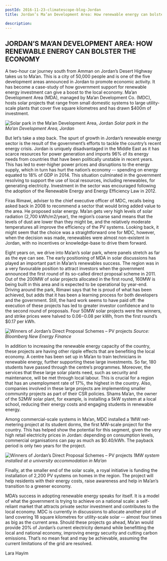 ```yaml
---
postId: 2016-11-23-climatescope-blog-Jordan
title: Jordan’s Ma’an Development Area: How renewable energy can bolster the economy

description: 
---
```

## JORDAN’S MA’AN DEVELOPMENT AREA: HOW RENEWABLE ENERGY CAN BOLSTER THE ECONOMY

A two-hour car journey south from Amman on Jordan’s Desert Highway takes us to Ma’an. This is a city of 50,000 people and is one of the five development areas announced in Jordan to promote economic activity. It has become a case-study of how government support for renewable energy investment can give a boost to the local economy. Ma’an Development Area (MDA), managed by Ma’an Development Co. (MDC), hosts solar projects that range from small domestic systems to large utility-scale plants that cover five square kilometres and has drawn $400m of investment. 

![Solar park in the Ma’an Development Area, Jordan](climatescope.org/app/assets/images/content/CS2016_blog_Jordan_fig1.png)
*Solar park in the Ma’an Development Area, Jordan*

But let’s take a step back. The spurt of growth in Jordan’s renewable energy sector is the result of the government’s efforts to tackle the country’s recent energy crisis. Jordan is uniquely disadvantaged in the Middle East as it has scarce resources for power generation and imports 96% of its energy needs from countries that have been politically unstable in recent years. This has led to ever-higher power prices and disruptions to the energy supply, which in turn has hurt the nation’s economy -- spending on energy equated to 18% of GDP in 2014. This situation culminated in the government resolving to support the use of local resources, including renewables, for generating electricity. Investment in the sector was encouraged following the adoption of the Renewable Energy and Energy Efficiency Law in 2012. 

Firas Rimawi, adviser to the chief executive officer of MDC, recalls being asked back in 2008 to recommend a sector that would bring added value to the area. He proposed solar energy. Ma’an gets very high levels of solar radiation (2,700 kWh/m2/year), the region’s coarse sand means that the levels of dust are lower than they might be, and the relatively moderate temperatures all improve the efficiency of the PV systems. Looking back, it might seem that the choice was a straightforward one for MDC, however, when the decision was made, renewables were almost non-existent in Jordan, with no incentives or knowledge-base to drive them forward. 

Eight years on, we drive into Ma’an’s solar park, where panels stretch as far as the eye can see. The early positioning of MDA in solar discussions has played an important part in Ma’an’s renewables success. The region was in a very favourable position to attract investors when the government announced the first round of its so-called direct proposal scheme in 2011. Out of the 200MW of solar projects allocated in the first round, 160MW is being built in this area and is expected to be operational by year-end. Driving around the park, Rimawi says that he is proud of what has been achieved, but adds that it has been a learning process for both developers and the government. Still, the hard work seems to have paid off: the execution of these projects has led to greater investor confidence and to the second round of proposals. Four 50MW solar projects were the winners, and strike prices were halved to $0.06-$0.08 per kWh, from the first round’s $0.17 per kWh. 

![Winners of Jordan’s Direct Proposal Schemes – PV projects](climatescope.org/app/assets/images/content/CS2016_blog_Jordan_fig2.png) *Source: Bloomberg New Energy Finance*

In addition to increasing the renewable energy capacity of the country, these projects are having other ripple effects that are benefiting the local economy. A centre has been set up in Ma’an to train technicians in renewable energy, further supporting these large investments. So far, 180 students have passed through the centre’s programmes. Moreover, the services that these large solar plants need, such as security and maintenance, will be met through local labour. This is crucial for a region that has an unemployment rate of 17%, the highest in the country. Also, companies involved in these large projects are implementing smaller community projects as part of their CSR policies. Shams Ma’an, the owner of the 52MW solar plant, for example, is installing a 5kW system at a local school, reducing their energy costs and engaging students in renewable energy.

Among commercial-scale systems in Ma’an, MDC installed a 1MW net-metering project at its student dorms, the first MW-scale project for the country. This has helped show the potential for this segment, given the very high retail electricity prices in Jordan: depending on consumption levels, commercial organisations can pay as much as $0.40/kWh. The payback period is only two years for the project.

![Winners of Jordan’s Direct Proposal Schemes – PV projects](climatescope.org/app/assets/images/content/CS2016_blog_Jordan_fig3.png)
*1MW system installed at a university accommodation in Ma’an*

Finally, at the smaller end of the solar scale, a royal initiative is funding the installation of 2,200 PV systems on homes in the region. The project will help residents with their energy costs, raise awareness and help in Ma’an’s transition to a greener economy.

MDA’s success in adopting renewable energy speaks for itself. It is a model of what the government is trying to achieve on a national scale: a self-reliant market that attracts private sector investment and contributes to the local economy. MDC is currently in discussions to allocate another plot of land covering 18 square kilometres for utility-scale solar -- almost four times as big as the current area. Should these projects go ahead, Ma’an would provide 20% of Jordan’s current electricity demand while benefitting the local and national economy, improving energy security and cutting carbon emissions. That’s no mean feat and may be achievable, assuming the current limitations of the grid are resolved. 

Lara Hayim
